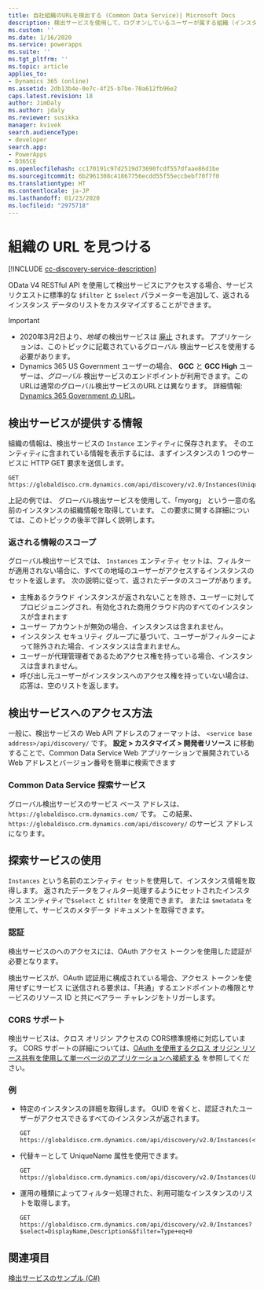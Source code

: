 ```yaml
---
title: 自社組織のURLを検出する (Common Data Service)| Microsoft Docs
description: 検出サービスを使用して、ログオンしているユーザーが属する組織（インスタンス）を検索します
ms.custom: ''
ms.date: 1/16/2020
ms.service: powerapps
ms.suite: ''
ms.tgt_pltfrm: ''
ms.topic: article
applies_to:
- Dynamics 365 (online)
ms.assetid: 2db13b4e-0e7c-4f25-b7be-70a612fb96e2
caps.latest.revision: 18
author: JimDaly
ms.author: jdaly
ms.reviewer: susikka
manager: kvivek
search.audienceType:
- developer
search.app:
- PowerApps
- D365CE
ms.openlocfilehash: cc170191c97d2519d73690fcdf557dfaae86d1be
ms.sourcegitcommit: 6b2961308c41867756ecdd55f55eccbebf70f7f0
ms.translationtype: HT
ms.contentlocale: ja-JP
ms.lasthandoff: 01/23/2020
ms.locfileid: "2975718"
---
```

# <a name="discover-the-url-for-your-organization"></a>組織の URL を見つける

[!INCLUDE [cc-discovery-service-description](../includes/cc-discovery-service-description.md)]

OData V4 RESTful API を使用して検出サービスにアクセスする場合、サービス リクエストに標準的な `$filter` と `$select` パラメーターを追加して、返されるインスタンス データのリストをカスタマイズすることができます。

> [!IMPORTANT]
> - 2020年3月2日より、*地域* の検出サービスは [廃止](/power-platform/important-changes-coming#regional-discovery-service-is-deprecated) されます。 アプリケーションは、このトピックに記載されているグローバル 検出サービスを使用する必要があります。  
> - Dynamics 365 US Government ユーザーの場合、 **GCC** と **GCC High** ユーザーは、*グローバル* 検出サービスのエンドポイントが利用できます。このURLは通常のグローバル検出サービスのURLとは異なります。 詳細情報: [Dynamics 365 Government の URL](https://docs.microsoft.com/dynamics365/customer-engagement/admin/government/microsoft-dynamics-365-government#dynamics-365-us-government-urls)。

  
## <a name="information-provided-by-the-discovery-service"></a>検出サービスが提供する情報 
 
組織の情報は、検出サービスの `Instance` エンティティに保存されます。  そのエンティティに含まれている情報を表示するには、まずインスタンスの 1 つのサービスに HTTP GET 要求を送信します。  
  
```http  
GET https://globaldisco.crm.dynamics.com/api/discovery/v2.0/Instances(UniqueName='myorg')  
```  
  
上記の例では、 グローバル検出サービスを使用して、「myorg」 という一意の名前のインスタンスの組織情報を取得しています。 この要求に関する詳細については、このトピックの後半で詳しく説明します。  

### <a name="scope-of-the-returned-information"></a>返される情報のスコープ

グローバル検出サービスでは、 `Instances` エンティティ セットは、フィルターが適用されない場合に、すべての地域のユーザーがアクセスするインスタンスのセットを返します。   次の説明に従って、返されたデータのスコープがあります。  
  
-   主権あるクラウド インスタンスが返されないことを除き、ユーザーに対してプロビジョニングされ、有効化された商用クラウド内のすべてのインスタンスが含まれます
-   ユーザー アカウントが無効の場合、インスタンスは含まれません。
-   インスタンス セキュリティ グループに基づいて、ユーザーがフィルターによって除外された場合、インスタンスは含まれません。
-   ユーザーが代理管理者であるためアクセス権を持っている場合、インスタンスは含まれません。
-   呼び出し元ユーザーがインスタンスへのアクセス権を持っていない場合は、応答は、空のリストを返します。

## <a name="how-to-access-the-discovery-service"></a>検出サービスへのアクセス方法

一般に、検出サービスの Web API アドレスのフォーマットは、 `<service base address>/api/discovery/` です。  **設定 > カスタマイズ > 開発者リソース** に移動することで、Common Data Service Web アプリケーションで展開されている Web アドレスとバージョン番号を簡単に検索できます  
  
### <a name="common-data-service-discovery-services"></a>Common Data Service 探索サービス  

グローバル検出サービスのサービス ベース アドレスは、 `https://globaldisco.crm.dynamics.com/` です。 この結果、`https://globaldisco.crm.dynamics.com/api/discovery/` のサービス アドレスになります。  
  
## <a name="using-the-discovery-service"></a>探索サービスの使用  

`Instances` という名前のエンティティ セットを使用して、インスタンス情報を取得します。 返されたデータをフィルター処理するようにセットされたインスタンス エンティティで`$select` と `$filter` を使用できます。 または `$metadata` を使用して、サービスのメタデータ ドキュメントを取得できます。  
  
### <a name="authentication"></a>認証

検出サービスのへのアクセスには、OAuth アクセス トークンを使用した認証が必要となります。

検出サービスが、OAuth 認証用に構成されている場合、アクセス トークンを使用せずにサービス に送信される要求は、「共通」するエンドポイントの権限とサービスのリソース ID と共にベアラー チャレンジをトリガーします。

### <a name="cors-support"></a>CORS サポート

検出サービスは、クロス オリジン アクセスの CORS標準規格に対応しています。 CORS サポートの詳細については、[OAuth を使用するクロス オリジン リソース共有を使用して単一ページのアプリケーションへ接続する](../oauth-cross-origin-resource-sharing-connect-single-page-application.md) を参照してください。  
  
### <a name="examples"></a>例  
  
-   特定のインスタンスの詳細を取得します。 GUID を省くと、認証されたユーザーがアクセスできるすべてのインスタンスが返されます。  
  
    ```http      
    GET https://globaldisco.crm.dynamics.com/api/discovery/v2.0/Instances(<guid>)
    ```  
  
-   代替キーとして UniqueName 属性を使用できます。  
  
    ```http  
    GET https://globaldisco.crm.dynamics.com/api/discovery/v2.0/Instances(UniqueName='myorg')  
    ```  
  
-   運用の種類によってフィルター処理された、利用可能なインスタンスのリストを取得します。  
  
    ```http  
    GET https://globaldisco.crm.dynamics.com/api/discovery/v2.0/Instances?$select=DisplayName,Description&$filter=Type+eq+0   
    ```  
  
## <a name="see-also"></a>関連項目

[検出サービスのサンプル (C#)](samples/global-discovery-service-csharp.md)

